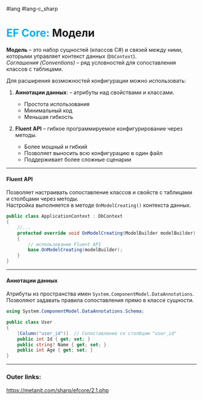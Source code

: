 #lang #lang-c_sharp 
# <font color="#00b0f0">EF Core:</font> Модели

**Модель** – это набор сущностей (классов C#) и связей между ними, которыми управляет контекст данных (`DbContext`).  
*Соглашения (Conventions)* – ряд условностей для сопоставления классов с таблицами.

Для расширения возможностей конфигурации можно использовать:  

1. **Аннотации данных**: – атрибуты над свойствами и классами.  
   - Простота использования
   - Минимальный код
   - Меньшая гибкость

2. **Fluent API** – гибкое программируемое конфигурирование через методы.  
   - Более мощный и гибкий
   - Позволяет выносить всю конфигурацию в один файл
   - Поддерживает более сложные сценарии
---
#### **Fluent API**  
Позволяет настраивать сопоставление классов и свойств с таблицами и столбцами через методы.  
Настройка выполняется в методе `OnModelCreating()` контекста данных.  

```csharp
public class ApplicationContext : DbContext
{
	//...
    protected override void OnModelCreating(ModelBuilder modelBuilder)
    {
        // использование Fluent API
        base.OnModelCreating(modelBuilder);
    }
}
```  
---
#### **Аннотации данных**  
Атрибуты из пространства имен `System.ComponentModel.DataAnnotations`.  
Позволяют задавать правила сопоставления прямо в классе сущности.  

```csharp
using System.ComponentModel.DataAnnotations.Schema;  

public class User  
{  
    [Column("user_id")]  // Сопоставление со столбцом "user_id"  
    public int Id { get; set; }  
    public string? Name { get; set; }  
    public int Age { get; set; }  
}  
```  

---
### Outer links:
https://metanit.com/sharp/efcore/2.1.php